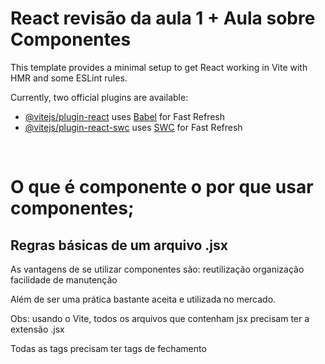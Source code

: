 # React revisão da aula 1 + Aula sobre Componentes

This template provides a minimal setup to get React working in Vite with HMR and some ESLint rules.

Currently, two official plugins are available:

- [@vitejs/plugin-react](https://github.com/vitejs/vite-plugin-react/blob/main/packages/plugin-react/README.md) uses [Babel](https://babeljs.io/) for Fast Refresh
- [@vitejs/plugin-react-swc](https://github.com/vitejs/vite-plugin-react-swc) uses [SWC](https://swc.rs/) for Fast Refresh

<br>

# O que é componente o por que usar componentes;
## Regras básicas de um arquivo .jsx


As vantagens de se utilizar componentes são:
reutilização
organização 
facilidade de manutenção

Além de ser uma prática bastante aceita e utilizada no mercado.

Obs: usando o Vite, todos os arquivos que contenham jsx precisam ter a extensão .jsx

Todas as tags precisam ter tags de fechamento

